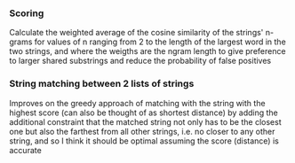 ### Scoring
Calculate the weighted average of the cosine similarity of the strings' n-grams for values of n ranging from 2 to the length of the largest word in the two strings, and where the weigths are the ngram length to give preference to larger shared substrings and reduce the probability of false positives

### String matching between 2 lists of strings
Improves on the greedy approach of matching with the string with the highest score (can also be thought of as shortest distance) by adding the additional constraint that the matched string not only has to be the closest one but also the farthest from all other strings, i.e. no closer to any other string, and so I think it should be optimal assuming the score (distance) is accurate
